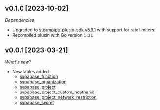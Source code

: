 ## v0.1.0 [2023-10-02]

_Dependencies_

- Upgraded to [steampipe-plugin-sdk v5.6.1](https://github.com/turbot/steampipe-plugin-sdk/blob/main/CHANGELOG.md#v561-2023-09-29) with support for rate limiters.
- Recompiled plugin with Go version `1.21`.

## v0.0.1 [2023-03-21]

_What's new?_

- New tables added
  - [supabase_function](https://hub.steampipe.io/plugins/turbot/supabase/tables/supabase_function)
  - [supabase_organization](https://hub.steampipe.io/plugins/turbot/supabase/tables/supabase_organization)
  - [supabase_project](https://hub.steampipe.io/plugins/turbot/supabase/tables/supabase_project)
  - [supabase_project_custom_hostname](https://hub.steampipe.io/plugins/turbot/supabase/tables/supabase_project_custom_hostname)
  - [supabase_project_network_restriction](https://hub.steampipe.io/plugins/turbot/supabase/tables/supabase_project_network_restriction)
  - [supabase_secret](https://hub.steampipe.io/plugins/turbot/supabase/tables/supabase_secret)
